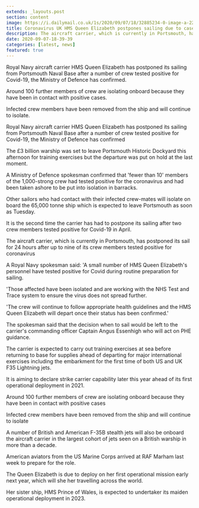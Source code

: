 ```yaml
---
extends: _layouts.post
section: content
image: https://i.dailymail.co.uk/1s/2020/09/07/18/32885234-0-image-a-22_1599498376363.jpg 
title: Coronavirus UK HMS Queen Elizabeth postpones sailing due to cases 
description: The aircraft carrier, which is currently in Portsmouth, has postponed its sail for 24 hours after up to 10 crew members tested positive for coronavirus. 
date: 2020-09-07-18-39-39 
categories: [latest, news] 
featured: true 
--- 
```

Royal Navy aircraft carrier HMS Queen Elizabeth has postponed its sailing from Portsmouth Naval Base after a number of crew tested positive for Covid-19, the Ministry of Defence has confirmed.  

Around 100 further members of crew are isolating onboard because they have been in contact with positive cases.  

Infected crew members have been removed from the ship and will continue to isolate.   

Royal Navy aircraft carrier HMS Queen Elizabeth has postponed its sailing from Portsmouth Naval Base after a number of crew tested positive for Covid-19, the Ministry of Defence has confirmed

The £3 billion warship was set to leave Portsmouth Historic Dockyard this afternoon for training exercises but the departure was put on hold at the last moment.

A Ministry of Defence spokesman confirmed that 'fewer than 10' members of the 1,000-strong crew had tested positive for the coronavirus and had been taken ashore to be put into isolation in barracks.

Other sailors who had contact with their infected crew-mates will isolate on board the 65,000 tonne ship which is expected to leave Portsmouth as soon as Tuesday.

It is the second time the carrier has had to postpone its sailing after two crew members tested positive for Covid-19 in April.

The aircraft carrier, which is currently in Portsmouth, has postponed its sail for 24 hours after up to nine of its crew members tested positive for coronavirus

A Royal Navy spokesman said: 'A small number of HMS Queen Elizabeth's personnel have tested positive for Covid during routine preparation for sailing.

'Those affected have been isolated and are working with the NHS Test and Trace system to ensure the virus does not spread further.

'The crew will continue to follow appropriate health guidelines and the HMS Queen Elizabeth will depart once their status has been confirmed.'

The spokesman said that the decision when to sail would be left to the carrier's commanding officer Captain Angus Essenhigh who will act on PHE guidance.

The carrier is expected to carry out training exercises at sea before returning to base for supplies ahead of departing for major international exercises including the embarkment for the first time of both US and UK F35 Lightning jets.

It is aiming to declare strike carrier capability later this year ahead of its first operational deployment in 2021.  

Around 100 further members of crew are isolating onboard because they have been in contact with positive cases

Infected crew members have been removed from the ship and will continue to isolate

A number of British and American F-35B stealth jets will also be onboard the aircraft carrier in the largest cohort of jets seen on a British warship in more than a decade. 

American aviators from the US Marine Corps arrived at RAF Marham last week to prepare for the role. 

The Queen Elizabeth is due to deploy on her first operational mission early next year, which will she her travelling across the world.

Her sister ship, HMS Prince of Wales, is expected to undertaker its maiden operational deployment in 2023.

